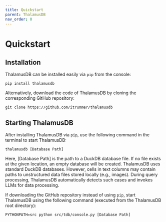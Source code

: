 ```yaml
---
title: Quickstart
parent: ThalamusDB
nav_order: 0
---
```

# Quickstart

## Installation

ThalamusDB can be installed easily via `pip` from the console:

```
pip install thalamusdb
```

Alternatively, download the code of ThalamusDB by cloning the corresponding GitHub repository:

```
git clone https://github.com/itrummer/thalamusdb
```

## Starting ThalamusDB

After installing ThalamusDB via `pip`, use the following command in the terminal to start ThalamusDB:

```
thalamusdb [Database Path]
```

Here, [Database Path] is the path to a DuckDB database file. If no file exists at the given location, an empty database will be created. ThalamusDB uses standard DuckDB databases. However, cells in text columns may contain paths to unstructured data files stored locally (e.g., images). During query processing, ThalamusDB automatically detects such cases and invokes LLMs for data processing.

If downloading the GitHub repository instead of using `pip`, start ThalamusDB using the following command (executed from the ThalamusDB root directory):

```
PYTHONPATH=src python src/tdb/console.py [Database Path]
```
